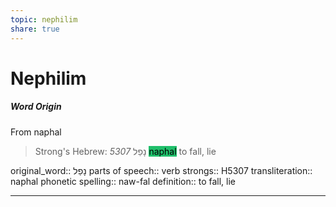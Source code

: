```yaml
---
topic: nephilim
share: true
---
```


# Nephilim

##### Word Origin
From naphal

>
>Strong's Hebrew: *5307* נָפַל <mark style='background:#20bf6b'>naphal</mark>
>to fall, lie
>

original_word:: נָפַל
parts of speech:: verb
strongs:: H5307
transliteration:: naphal
phonetic spelling:: naw-fal
definition:: to fall, lie

---
